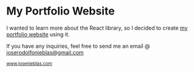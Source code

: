 # My Portfolio Website
I wanted to learn more about the React library, so I decided to create
[my portfolio website](https://www.josenieblas.com) using it. 

If you have any inquiries, feel free to send me an email @ joserodolfonieblas@gmail.com


<sub>www.josenieblas.com</sub>

